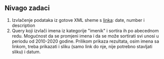 ## Nivago zadaci  
1. Izvlačenje podataka iz gotove XML sheme s [linka](http://www.elektroprofi.hr/api/demo.php): date, number i description  
2. Query koji izvlači imena iz kategorije "imenik" i sortira ih po abecednom redu. Mogućnost da se promjeni imena i da se može sortirati svi unosi u periodu od 2010-2020 godine. Prilikom prikaza rezultata, osim imena sa linkom, treba prikazati i sliku (samo link do nje, nije potrebno stavljati sliku) i datum.